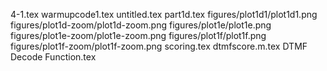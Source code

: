 4-1.tex
warmupcode1.tex
untitled.tex
part1d.tex
figures/plot1d1/plot1d1.png
figures/plot1d-zoom/plot1d-zoom.png
figures/plot1e/plot1e.png
figures/plot1e-zoom/plot1e-zoom.png
figures/plot1f/plot1f.png
figures/plot1f-zoom/plot1f-zoom.png
scoring.tex
dtmfscore.m.tex
DTMF Decode Function.tex
